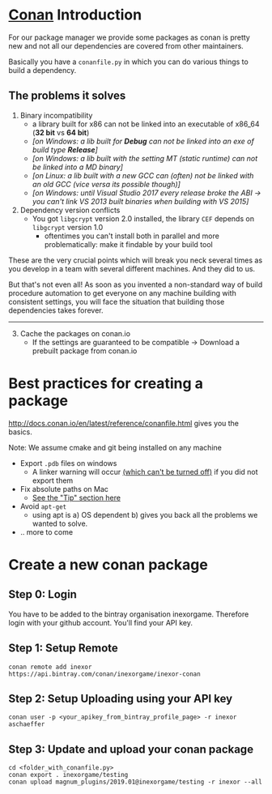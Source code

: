 # [Conan](https://www.conan.io/) Introduction

For our package manager we provide some packages as conan is pretty new and not all our dependencies are covered from other maintainers.

Basically you have a `conanfile.py` in which you can do various things to build a dependency.

## The problems it solves

1. Binary incompatibility
   * a library built for x86 can not be linked into an executable of x86_64 (**32 bit** vs **64 bit**)
   * _[on Windows: a lib built for **Debug** can not be linked into an exe of build type **Release**]_
   * _[on Windows: a lib built with the setting MT (static runtime) can not be linked into a MD binary]_
   * _[on Linux: a lib built with a new GCC can (often) not be linked with an old GCC (vice versa its possible though)]_
   * _[on Windows: until Visual Studio 2017 every release broke the ABI -> you can't link VS 2013 built binaries when building with VS 2015]_
2. Dependency version conflicts
   * You got `libgcrypt` version 2.0 installed, the library `CEF` depends on `libgcrypt` version 1.0
       * oftentimes you can't install both in parallel and more problematically: make it findable by your build tool

These are the very crucial points which will break you neck several times as you develop in a team with several different machines. And they did to us.

But that's not even all! As soon as you invented a non-standard way of build procedure automation to get everyone on any machine building with consistent settings, you will face the situation that building those dependencies takes forever.

------

3. Cache the packages on conan.io
   * If the settings are guaranteed to be compatible -> Download a prebuilt package from conan.io

# Best practices for creating a package

http://docs.conan.io/en/latest/reference/conanfile.html gives you the basics.

Note: We assume cmake and git being installed on any machine
* Export `.pdb` files on windows
   * A linker warning will occur [(which can't be turned off)](http://www.bfilipek.com/2015/04/pdb-was-not-found-linker-warning.html) if you did not export them
* Fix absolute paths on Mac
   * [See the "Tip" section here](https://conanio.readthedocs.io/en/latest/manage_deps/conanfile_txt.html#imports)
* Avoid `apt-get`
   * using apt is a) OS dependent b) gives you back all the problems we wanted to solve.
* .. more to come

# Create a new conan package

## Step 0: Login 

You have to be added to the bintray organisation inexorgame. Therefore login with your github account. You'll find your API key.

## Step 1: Setup Remote

```
conan remote add inexor https://api.bintray.com/conan/inexorgame/inexor-conan
```

## Step 2: Setup Uploading using your API key

```
conan user -p <your_apikey_from_bintray_profile_page> -r inexor aschaeffer
```

## Step 3: Update and upload your conan package

```
cd <folder_with_conanfile.py>
conan export . inexorgame/testing
conan upload magnum_plugins/2019.01@inexorgame/testing -r inexor --all
```
